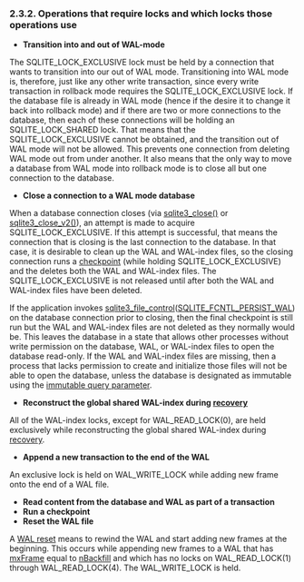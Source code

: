### 2\.3\.2\. Operations that require locks and which locks those operations use


* **Transition into and out of WAL\-mode**


The SQLITE\_LOCK\_EXCLUSIVE lock must be held by a connection that wants
to transition into our out of WAL mode.
Transitioning into WAL mode is, therefore, just like any other write
transaction, since every write transaction in rollback mode requires
the SQLITE\_LOCK\_EXCLUSIVE lock.
If the database file is already in WAL mode (hence if the desire it to change
it back into rollback mode) and if there are two
or more connections to the database, then each of these connections will
be holding an SQLITE\_LOCK\_SHARED lock. That means that the
SQLITE\_LOCK\_EXCLUSIVE cannot be obtained, and the transition out of
WAL mode will not be allowed. This prevents one connection from deleting
WAL mode out from under another. It also means that the only way to move
a database from WAL mode into rollback mode is to close all but one
connection to the database.
* **Close a connection to a WAL mode database**


When a database connection closes (via [sqlite3\_close()](c3ref/close.html) or
[sqlite3\_close\_v2()](c3ref/close.html)), an attempt is made to acquire
SQLITE\_LOCK\_EXCLUSIVE. If this attempt is successful, that means
the connection that is closing is the last connection to the database.
In that case, it is desirable to clean up the WAL and WAL\-index files,
so the closing connection runs a [checkpoint](wal.html#ckpt) (while holding
SQLITE\_LOCK\_EXCLUSIVE) and the deletes both the WAL and WAL\-index files.
The SQLITE\_LOCK\_EXCLUSIVE is not released until after both the
WAL and WAL\-index files have been deleted.



If the application invokes
[sqlite3\_file\_control](c3ref/file_control.html)([SQLITE\_FCNTL\_PERSIST\_WAL](c3ref/c_fcntl_begin_atomic_write.html#sqlitefcntlpersistwal)) on the database
connection prior to closing, then the final checkpoint is still
run but the WAL and WAL\-index files are
not deleted as they normally would be.
This leaves the database in a state that allows other processes
without write permission on the database, WAL, or WAL\-index files
to open the database read\-only.
If the WAL and WAL\-index files are missing, then a process that
lacks permission to create and initialize those files will not be
able to open the database, unless the database is designated
as immutable using the [immutable query parameter](uri.html#uriimmutable).
* **Reconstruct the global shared WAL\-index during [recovery](walformat.html#recovery)**


All of the WAL\-index locks, except for WAL\_READ\_LOCK(0\),
are held exclusively while reconstructing the global shared WAL\-index
during [recovery](walformat.html#recovery).
* **Append a new transaction to the end of the WAL**


An exclusive lock is held on WAL\_WRITE\_LOCK while adding new
frame onto the end of a WAL file.
* **Read content from the database and WAL as part of a transaction**
* **Run a checkpoint**
* **Reset the WAL file**


A [WAL reset](fileformat2.html#walreset) means to rewind the WAL and start adding new frames
at the beginning. This occurs while appending new frames to a WAL
that has [mxFrame](walformat.html#mxframe) equal to [nBackfill](walformat.html#nbackfill) and which has no locks on
WAL\_READ\_LOCK(1\) through WAL\_READ\_LOCK(4\). The WAL\_WRITE\_LOCK is
held.



